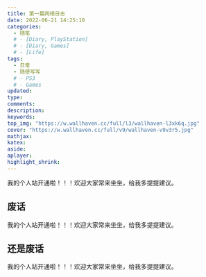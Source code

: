 ```yaml
---
title: 第一篇网络日志
date: 2022-06-21 14:25:10
categories:
  - 随笔
  # - [Diary, PlayStation]
  # - [Diary, Games]
  # - [Life]
tags:
  - 日常
  - 随便写写
  # - PS3
  # - Games
updated:
type:
comments:
description:
keywords:
top_img: "https://w.wallhaven.cc/full/l3/wallhaven-l3xk6q.jpg"
cover: "https://w.wallhaven.cc/full/v9/wallhaven-v9v3r5.jpg"
mathjax:
katex:
aside:
aplayer:
highlight_shrink:
---
```


我的个人站开通啦！！！欢迎大家常来坐坐，给我多提提建议。

## 废话

我的个人站开通啦！！！欢迎大家常来坐坐，给我多提提建议。


## 还是废话

我的个人站开通啦！！！欢迎大家常来坐坐，给我多提提建议。


